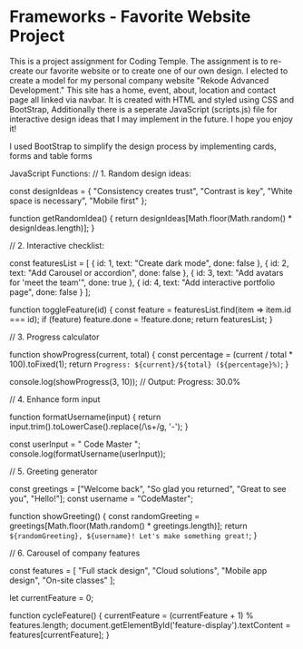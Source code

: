 # Frameworks - Favorite Website Project

This is a project assignment for Coding Temple. The assignment is to re-create our favorite website or to create one of our own design.
I elected to create a model for my personal company website "Rekode Advanced Development." This site has a home, event, about, location and contact page all linked via navbar. It is created with HTML and styled using CSS and BootStrap, Additionally there is a seperate JavaScript (scripts.js) file for interactive design ideas that I may implement in the future.  I hope you enjoy it!

I used BootStrap to simplify the design process by implementing cards, forms and table forms

JavaScript Functions:
// 1. Random design ideas:

const designIdeas = {
    "Consistency creates trust",
    "Contrast is key",
    "White space is necessary",
    "Mobile first"
};

function getRandomIdea() {
    return designIdeas[Math.floor(Math.random() * designIdeas.length)];
}

// 2. Interactive checklist:

const featuresList = [
    { id: 1, text: "Create dark mode", done: false },
    { id: 2, text: "Add Carousel or accordion", done: false },
    { id: 3, text: "Add avatars for 'meet the team'", done: true },
    { id: 4, text: "Add interactive portfolio page", done: false }
];

function toggleFeature(id) {
    const feature = featuresList.find(item => item.id === id);
    if (feature) feature.done = !feature.done;
    return featuresList;
}

// 3. Progress calculator

function showProgress(current, total) {
    const percentage = (current / total * 100).toFixed(1);
    return `Progress: ${current}/${total} (${percentage}%)`;
}

console.log(showProgress(3, 10)); // Output: Progress: 30.0%


// 4. Enhance form input

function formatUsername(input) {
    return input.trim().toLowerCase().replace(/\s+/g, '-');
}

const userInput = " Code Master ";
console.log(formatUsername(userInput));

// 5. Greeting generator

const greetings = ["Welcome back", "So glad you returned", "Great to see you", "Hello!"];
const username = "CodeMaster";

function showGreeting() {
    const randomGreeting = greetings[Math.floor(Math.random() * greetings.length)];
    return `${randomGreeting}, ${username}! Let's make something great!`;
}

// 6. Carousel of company features

const features = [
    "Full stack design",
    "Cloud solutions",
    "Mobile app design",
    "On-site classes"
];

let currentFeature = 0;

function cycleFeature() {
    currentFeature = (currentFeature + 1) % features.length;
    document.getElementById('feature-display').textContent = features[currentFeature];
}
